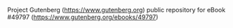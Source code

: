Project Gutenberg (https://www.gutenberg.org) public repository for eBook #49797 (https://www.gutenberg.org/ebooks/49797)
